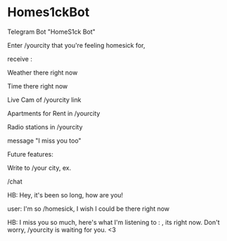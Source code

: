 # Homes1ckBot

Telegram Bot "HomeS1ck Bot"

Enter /yourcity that you're feeling homesick for,

receive :

Weather there right now

Time there right now

Live Cam of /yourcity link

Apartments for Rent in /yourcity

Radio stations in /yourcity

message "I miss you too"

Future features:

Write to /your city, ex. 

/chat

HB: Hey, it's been so long, how are you!

user: I'm so /homesick, I wish I could be there right now

HB: I miss you so much, here's what I'm listening to : <radio links> , its <weather> right now. Don't worry, /yourcity is waiting for you. <3
